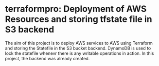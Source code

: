 # terraformpro: Deployment of AWS Resources and storing tfstate file in S3 backend 

The aim of this project is to deploy AWS services to AWS using Terraform and storing the Statefile in the S3 bucket backend.
DynamoDB is used to lock the statefile whenevr there is any writable operations in action. In this project, the backend was already created.
